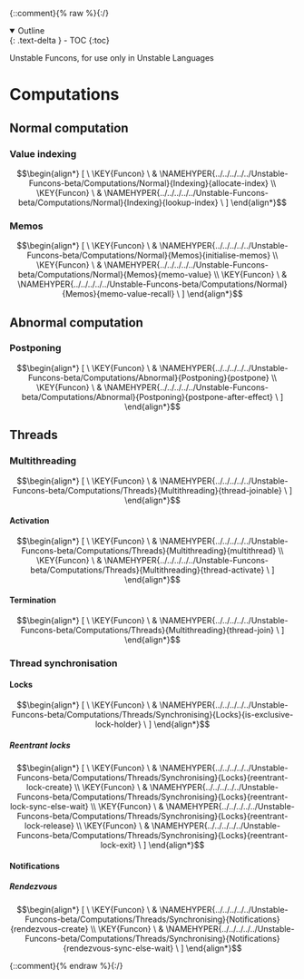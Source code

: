 {::comment}{% raw %}{:/}
<details open markdown="block">
  <summary>
    Outline
  </summary>
  {: .text-delta }
- TOC
{:toc}
</details>





Unstable Funcons, for use only in Unstable Languages


# Computations
               


## Normal computation
               


### Value indexing
               


$$\begin{align*}
  [ \
  \KEY{Funcon} \ & \NAMEHYPER{../../../../../Unstable-Funcons-beta/Computations/Normal}{Indexing}{allocate-index} \\
  \KEY{Funcon} \ & \NAMEHYPER{../../../../../Unstable-Funcons-beta/Computations/Normal}{Indexing}{lookup-index}
  \ ]
\end{align*}$$

### Memos
               


$$\begin{align*}
  [ \
  \KEY{Funcon} \ & \NAMEHYPER{../../../../../Unstable-Funcons-beta/Computations/Normal}{Memos}{initialise-memos} \\
  \KEY{Funcon} \ & \NAMEHYPER{../../../../../Unstable-Funcons-beta/Computations/Normal}{Memos}{memo-value} \\
  \KEY{Funcon} \ & \NAMEHYPER{../../../../../Unstable-Funcons-beta/Computations/Normal}{Memos}{memo-value-recall}
  \ ]
\end{align*}$$

## Abnormal computation
               


### Postponing
               


$$\begin{align*}
  [ \
  \KEY{Funcon} \ & \NAMEHYPER{../../../../../Unstable-Funcons-beta/Computations/Abnormal}{Postponing}{postpone} \\
  \KEY{Funcon} \ & \NAMEHYPER{../../../../../Unstable-Funcons-beta/Computations/Abnormal}{Postponing}{postpone-after-effect}
  \ ]
\end{align*}$$

## Threads
               


### Multithreading
               


$$\begin{align*}
  [ \
  \KEY{Funcon} \ & \NAMEHYPER{../../../../../Unstable-Funcons-beta/Computations/Threads}{Multithreading}{thread-joinable}
  \ ]
\end{align*}$$

#### Activation
               


$$\begin{align*}
  [ \
  \KEY{Funcon} \ & \NAMEHYPER{../../../../../Unstable-Funcons-beta/Computations/Threads}{Multithreading}{multithread} \\
  \KEY{Funcon} \ & \NAMEHYPER{../../../../../Unstable-Funcons-beta/Computations/Threads}{Multithreading}{thread-activate}
  \ ]
\end{align*}$$

#### Termination
               


$$\begin{align*}
  [ \
  \KEY{Funcon} \ & \NAMEHYPER{../../../../../Unstable-Funcons-beta/Computations/Threads}{Multithreading}{thread-join}
  \ ]
\end{align*}$$

### Thread synchronisation
               


#### Locks
               


$$\begin{align*}
  [ \
  \KEY{Funcon} \ & \NAMEHYPER{../../../../../Unstable-Funcons-beta/Computations/Threads/Synchronising}{Locks}{is-exclusive-lock-holder}
  \ ]
\end{align*}$$

##### Reentrant locks
               


$$\begin{align*}
  [ \
  \KEY{Funcon} \ & \NAMEHYPER{../../../../../Unstable-Funcons-beta/Computations/Threads/Synchronising}{Locks}{reentrant-lock-create} \\
  \KEY{Funcon} \ & \NAMEHYPER{../../../../../Unstable-Funcons-beta/Computations/Threads/Synchronising}{Locks}{reentrant-lock-sync-else-wait} \\
  \KEY{Funcon} \ & \NAMEHYPER{../../../../../Unstable-Funcons-beta/Computations/Threads/Synchronising}{Locks}{reentrant-lock-release} \\
  \KEY{Funcon} \ & \NAMEHYPER{../../../../../Unstable-Funcons-beta/Computations/Threads/Synchronising}{Locks}{reentrant-lock-exit}
  \ ]
\end{align*}$$

#### Notifications
               


##### Rendezvous
               


$$\begin{align*}
  [ \
  \KEY{Funcon} \ & \NAMEHYPER{../../../../../Unstable-Funcons-beta/Computations/Threads/Synchronising}{Notifications}{rendezvous-create} \\
  \KEY{Funcon} \ & \NAMEHYPER{../../../../../Unstable-Funcons-beta/Computations/Threads/Synchronising}{Notifications}{rendezvous-sync-else-wait}
  \ ]
\end{align*}$$


[Funcons-beta]: /CBS-beta/math/Funcons-beta
  "FUNCONS-BETA"
[Unstable-Funcons-beta]: /CBS-beta/math/Unstable-Funcons-beta
  "UNSTABLE-FUNCONS-BETA"
[Languages-beta]: /CBS-beta/math/Languages-beta
  "LANGUAGES-BETA"
[Unstable-Languages-beta]: /CBS-beta/math/Unstable-Languages-beta
  "UNSTABLE-LANGUAGES-BETA"
[CBS-beta]: /CBS-beta
  "CBS-BETA"
[SIMPLE-THR-Unstable-Funcons-Index.cbs]: https://github.com/plancomps/CBS-beta/blob/master/Unstable-Languages-beta/SIMPLE-Threads/SIMPLE-THR-cbs/SIMPLE-THR/SIMPLE-THR-Unstable-Funcons-Index/SIMPLE-THR-Unstable-Funcons-Index.cbs
  "CBS SOURCE FILE ON GITHUB"
[PLAIN]: /CBS-beta/docs/Unstable-Languages-beta/SIMPLE-Threads/SIMPLE-THR-cbs/SIMPLE-THR/SIMPLE-THR-Unstable-Funcons-Index
  "CBS SOURCE WEB PAGE"
 [PRETTY]: /CBS-beta/math/Unstable-Languages-beta/SIMPLE-Threads/SIMPLE-THR-cbs/SIMPLE-THR/SIMPLE-THR-Unstable-Funcons-Index
  "CBS-KATEX WEB PAGE"
[PDF]: /CBS-beta/math/Unstable-Languages-beta/SIMPLE-Threads/SIMPLE-THR-cbs/SIMPLE-THR/SIMPLE-THR-Unstable-Funcons-Index/SIMPLE-THR-Unstable-Funcons-Index.pdf
  "CBS-LATEX PDF FILE"
[PLanCompS Project]: https://plancomps.github.io
  "PROGRAMMING LANGUAGE COMPONENTS AND SPECIFICATIONS PROJECT HOME PAGE"
{::comment}{% endraw %}{:/}
